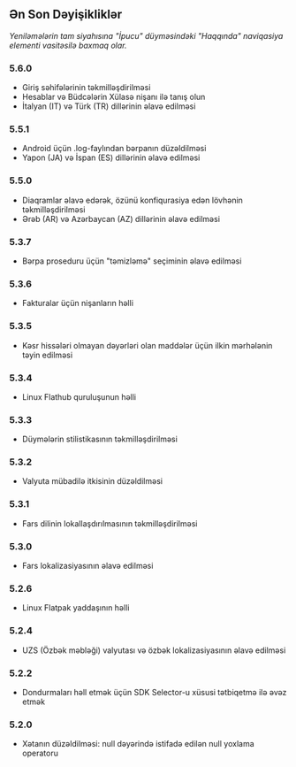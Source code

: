 ## Ən Son Dəyişikliklər

_Yeniləmələrin tam siyahısına "İpucu" düyməsindəki "Haqqında" naviqasiya elementi vasitəsilə baxmaq olar._

### 5.6.0
- Giriş səhifələrinin təkmilləşdirilməsi
- Hesablar və Büdcələrin Xülasə nişanı ilə tanış olun
- İtalyan (IT) və Türk (TR) dillərinin əlavə edilməsi

### 5.5.1
- Android üçün .log-faylından bərpanın düzəldilməsi
- Yapon (JA) və İspan (ES) dillərinin əlavə edilməsi

### 5.5.0
- Diaqramlar əlavə edərək, özünü konfiqurasiya edən lövhənin təkmilləşdirilməsi
- Ərəb (AR) və Azərbaycan (AZ) dillərinin əlavə edilməsi

### 5.3.7
- Bərpa proseduru üçün "təmizləmə" seçiminin əlavə edilməsi

### 5.3.6
- Fakturalar üçün nişanların həlli

### 5.3.5
- Kəsr hissələri olmayan dəyərləri olan maddələr üçün ilkin mərhələnin təyin edilməsi

### 5.3.4
- Linux Flathub quruluşunun həlli

### 5.3.3
- Düymələrin stilistikasının təkmilləşdirilməsi

### 5.3.2
- Valyuta mübadilə itkisinin düzəldilməsi

### 5.3.1
- Fars dilinin lokallaşdırılmasının təkmilləşdirilməsi

### 5.3.0
- Fars lokalizasiyasının əlavə edilməsi

### 5.2.6
- Linux Flatpak yaddaşının həlli

### 5.2.4
- UZS (Özbək məbləği) valyutası və özbək lokalizasiyasının əlavə edilməsi

### 5.2.2
- Dondurmaları həll etmək üçün SDK Selector-u xüsusi tətbiqetmə ilə əvəz etmək

### 5.2.0
- Xətanın düzəldilməsi: null dəyərində istifadə edilən null yoxlama operatoru
